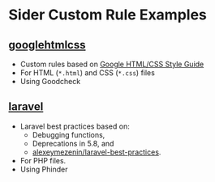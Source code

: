 # Sider Custom Rule Examples

## [googlehtmlcss](googlehtmlcss)

* Custom rules based on [Google HTML/CSS Style Guide](https://google.github.io/styleguide/htmlcssguide.html)
* For HTML (`*.html`) and CSS (`*.css`) files
* Using Goodcheck

## [laravel](laravel)

* Laravel best practices based on:
  * Debugging functions,
  * Deprecations in 5.8, and
  * [alexeymezenin/laravel-best-practices](https://github.com/alexeymezenin/laravel-best-practices).
* For PHP files.
* Using Phinder
